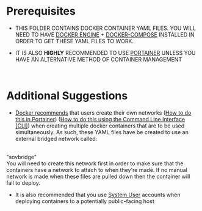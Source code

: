 Prerequisites
===

- THIS FOLDER CONTAINS DOCKER CONTAINER YAML FILES. YOU WILL NEED TO HAVE <a href="https://docs.docker.com/engine/install/">DOCKER ENGINE</a> + <a href="https://docs.docker.com/compose/install/">DOCKER-COMPOSE</a> INSTALLED IN ORDER TO GET THESE YAML FILES TO WORK.

- IT IS ALSO **HIGHLY** RECOMMENDED TO USE <a href="https://docs.portainer.io/start/install-ce/server/docker">PORTAINER</a> UNLESS YOU HAVE AN ALTERNATIVE METHOD OF CONTAINER MANAGEMENT
<br>

Additional Suggestions
===

- <a href="https://docs.docker.com/develop/develop-images/dockerfile_best-practices/">Docker recommends</a> that users create their own networks (<a href="https://docs.portainer.io/user/docker/networks/add">How to do this in Portainer</a>) (<a href="https://www.geeksforgeeks.org/basics-of-docker-networking/">How to do this using the Command Line Interface [CLI]</a>) when creating multiple docker containers that are to be used simultaneously. As such, these YAML files have be created to use an external bridged network called:
<br> 
"sovbridge"
<br>
You will need to create this network first in order to make sure that the containers have a network to attach to when they're made. If no manual network is made when these files are pulled down then the container will fail to deploy.

- It is also recommended that you use <a href ="https://www.cyberithub.com/system-users-and-human-users-in-linux-explained-with-examples/">System User</a> accounts when deploying containers to a potentially public-facing host